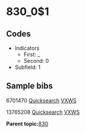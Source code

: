 # 830\_0$1

## Codes

-   Indicators
    -   First: \_
    -   Second: 0
-   Subfield: 1

## Sample bibs

6701470 [Quicksearch](https://search.library.yale.edu/catalog/6701470) [VXWS](http://prodorbis.library.yale.edu:7014/vxws/GetHoldingsService?bibId=6701470)

13765208 [Quicksearch](https://search.library.yale.edu/catalog/13765208) [VXWS](http://prodorbis.library.yale.edu:7014/vxws/GetHoldingsService?bibId=13765208)

**Parent topic:**[830](../../tags/830/830.md)

